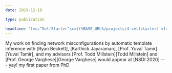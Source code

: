 ```yaml
---
date: 2019-12-10

type: publication

headline: '[=sc^SelfStarter^sc=](%BASE_URL%/projects/4-selfstarter) =fa^angle-double-right^fa= [NSDI =qq= 20][NSDI 2020]'
---
```


My work on finding network misconfigurations by automatic template inference with [Ryan Beckett], [Karthick Jayaraman], [Prof. Yuval Tamir][Yuval Tamir], and my advisors  [Prof. Todd Millstein][Todd Millstein] and [Prof. George Varghese][George Varghese] would appear at [NSDI 2020] --- yay! my first paper from PhD <i class='far fa-smile'></i>
